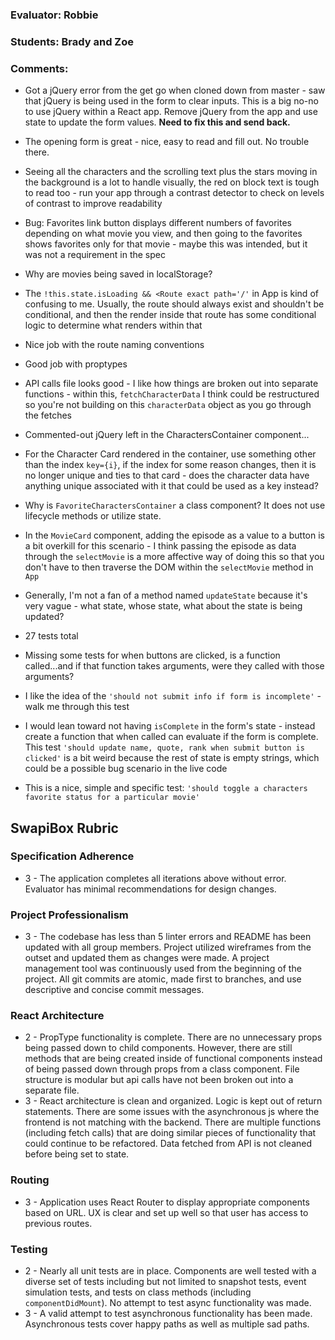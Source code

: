 ### Evaluator: Robbie
### Students: Brady and Zoe
### Comments:

* Got a jQuery error from the get go when cloned down from master - saw that jQuery is being used in the form to clear inputs. This is a big no-no to use jQuery within a React app. Remove jQuery from the app and use state to update the form values. **Need to fix this and send back.**

* The opening form is great - nice, easy to read and fill out. No trouble there.
* Seeing all the characters and the scrolling text plus the stars moving in the background is a lot to handle visually, the red on block text is tough to read too - run your app through a contrast detector to check on levels of contrast to improve readability
* Bug: Favorites link button displays different numbers of favorites depending on what movie you view, and then going to the favorites shows favorites only for that movie - maybe this was intended, but it was not a requirement in the spec

* Why are movies being saved in localStorage?
* The `!this.state.isLoading && <Route exact path='/'` in App is kind of confusing to me. Usually, the route should always exist and shouldn't be conditional, and then the render inside that route has some conditional logic to determine what renders within that
* Nice job with the route naming conventions
* Good job with proptypes
* API calls file looks good - I like how things are broken out into separate functions - within this, `fetchCharacterData` I think could be restructured so you're not building on this `characterData` object as you go through the fetches
* Commented-out jQuery left in the CharactersContainer component...
* For the Character Card rendered in the container, use something other than the index `key={i}`, if the index for some reason changes, then it is no longer unique and ties to that card - does the character data have anything unique associated with it that could be used as a key instead?
* Why is `FavoriteCharactersContainer` a class component? It does not use lifecycle methods or utilize state.
* In the `MovieCard` component, adding the episode as a value to a button is a bit overkill for this scenario - I think passing the episode as data through the `selectMovie` is a more affective way of doing this so that you don't have to then traverse the DOM within the `selectMovie` method in `App`
* Generally, I'm not a fan of a method named `updateState` because it's very vague - what state, whose state, what about the state is being updated?

* 27 tests total
* Missing some tests for when buttons are clicked, is a function called...and if that function takes arguments, were they called with those arguments?
* I like the idea of the `'should not submit info if form is incomplete'` - walk me through this test
* I would lean toward not having `isComplete` in the form's state - instead create a function that when called can evaluate if the form is complete. This test `'should update name, quote, rank when submit button is clicked'` is a bit weird because the rest of state is empty strings, which could be a possible bug scenario in the live code
* This is a nice, simple and specific test: `'should toggle a characters favorite status for a particular movie'`


## SwapiBox Rubric

### Specification Adherence

* 3 - The application completes all iterations above without error. Evaluator has minimal recommendations for design changes.

### Project Professionalism

* 3 - The codebase has less than 5 linter errors and README has been updated with all group members. Project utilized wireframes from the outset and updated them as changes were made. A project management tool was continuously used from the beginning of the project.  All git commits are atomic, made first to branches, and use descriptive and concise commit messages. 

### React Architecture

* 2 - PropType functionality is complete.  There are no unnecessary props being passed down to child components.  However, there are still methods that are being created inside of functional components instead of being passed down through props from a class component.  File structure is modular but api calls have not been broken out into a separate file.  
* 3 - React architecture is clean and organized.  Logic is kept out of return statements.  There are some issues with the asynchronous js where the frontend is not matching with the backend.  There are multiple functions (including fetch calls) that are doing similar pieces of functionality that could continue to be refactored. Data fetched from API is not cleaned before being set to state.

### Routing

* 3 - Application uses React Router to display appropriate components based on URL.  UX is clear and set up well so that user has access to previous routes.

### Testing

* 2 - Nearly all unit tests are in place. Components are well tested with a diverse set of tests including but not limited to snapshot tests, event simulation tests, and tests on class methods (including `componentDidMount`).  No attempt to test async functionality was made.
* 3 - A valid attempt to test asynchronous functionality has been made.  Asynchronous tests cover happy paths as well as multiple sad paths.
